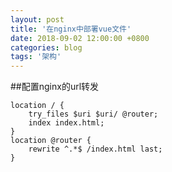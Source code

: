 ```yaml
---
layout: post
title: '在nginx中部署vue文件'
date: 2018-09-02 12:00:00 +0800
categories: blog
tags: '架构'
---
```


##配置nginx的url转发
```shell
location / {
    try_files $uri $uri/ @router;
    index index.html;
}
location @router {
    rewrite ^.*$ /index.html last;
}
```